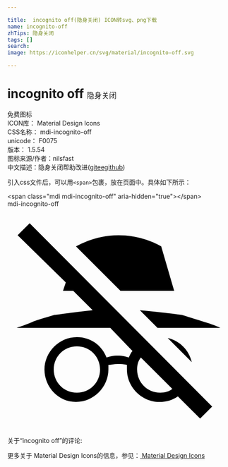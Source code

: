 ```yaml
---

title:  incognito off(隐身关闭) ICON转svg、png下载
name: incognito-off
zhTips: 隐身关闭
tags: []
search: 
image: https://iconhelper.cn/svg/material/incognito-off.svg

---
```


# incognito off  <small style="font-size: 60%;font-weight: 100">隐身关闭</small>


<div class="detail-page">
<p>
<span><span class="badge-success badge">免费图标</span> </span>
<br/>
<span>
ICON库：
<span class="badge-secondary badge">Material Design Icons</span> 
</span>
<br/>
<span>
CSS名称：
<span class="badge-secondary badge">mdi-incognito-off</span> 
</span>
<br/>
<span>
unicode：
<span class="badge-secondary badge">F0075</span> 
<copy-btn content='F0075' btn-title=""></copy-btn>
<copy-btn :content='String.fromCodePoint(parseInt("F0075", 16))' btn-title="复制U"></copy-btn>
</span>
<br/>
<span>
版本：
<span class="badge-secondary badge">1.5.54</span> 
</span>
<br/>
<span>图标来源/作者：<span class="badge-light badge">nilsfast</span></span> 
<br/>
<span class="zh-detail">中文描述：<span class="badge-primary badge">隐身关闭</span><span class="help-link"><span>帮助改进</span>(<a href="https://gitee.com/liuwave/icon-helper/edit/master/json/material/incognito-off.json" target="_blank" rel="noopener noreferrer">gitee</a><a href="https://github.com/liuwave/icon-helper/edit/master/json/material/incognito-off.json" target="_blank" rel="noopener noreferrer">github</a></span>)</span><br/>
</p>
</div>
<div class="alert alert-dark">
  <i class="mdi mdi-incognito-off mdi-48px"></i>
  <i class="mdi mdi-incognito-off mdi-36px"></i>
  <i class="mdi mdi-incognito-off mdi-24px"></i>
  <i class="mdi mdi-incognito-off mdi-18px"></i>
</div>
<div>
  <p>引入css文件后，可以用<code>&lt;span&gt;</code>包裹，放在页面中。具体如下所示：    
  </p>
  <div class="alert alert-primary" style="font-size: 14px">
    &lt;span class="mdi mdi-incognito-off" aria-hidden="true"&gt;&lt;/span&gt;
    <copy-btn content='<span class="mdi mdi-incognito-off" aria-hidden="true"></span>'></copy-btn>
  </div>
  <div class="alert alert-secondary">
    <i class="mdi mdi-incognito-off"
    style="font-size: 24px"
    aria-hidden="true"></i> mdi-incognito-off
    <copy-btn content="mdi-incognito-off" btn-title="复制图标名称"></copy-btn>
  </div>
</div>
<div id="svg" class="svg-wrap">
<svg xmlns="http://www.w3.org/2000/svg" viewBox="0 0 24 24"><path d="M14.3 11.1C16.6 11.3 18.8 11.6 18.8 11.6C19.8 11.9 20.7 12.2 21.4 12.4C22.4 12.7 23 13 23 13H16.2L14.3 11.1M19.9 16.7C19.6 15.4 18.6 14.4 17.3 14.1L19.9 16.7M22.1 21.5L20.8 22.8L18.4 20.4C17.8 20.8 17.2 21 16.4 21C14.5 21 12.9 19.4 12.9 17.5V17C12.6 16.9 12.2 16.9 11.9 16.9C11.5 16.9 11.2 17 10.9 17V17.5C10.9 19.4 9.3 21 7.4 21S4 19.4 4 17.5 5.6 14 7.5 14C9 14 10.2 14.9 10.7 16.2C11 16.1 11.4 16 11.9 16S12.8 16.1 13.1 16.2C13.2 16 13.3 15.7 13.5 15.5L11.1 13H1C1 13 1.6 12.8 2.6 12.4C3.3 12.1 4.1 11.9 5.1 11.6C5.3 11.6 7.2 11.3 9.2 11.1L7.1 9H6L6.3 8.1L1.1 3L2.4 1.7L22.1 21.5M10 17.5C10 16.1 8.9 15 7.5 15S5 16.1 5 17.5 6.1 20 7.5 20 10 18.9 10 17.5M17.8 19.6L14.4 16.2C14.1 16.6 14 17 14 17.5C14 18.9 15.1 20 16.5 20C17 20 17.4 19.9 17.8 19.6M18 9L16.6 4.2C16.6 4.2 14.7 3 12 3C9.3 3 7.5 4.2 7.4 4.2L12.2 9H18Z" /></svg>
</div>
<detail full-name='mdi-incognito-off'></detail>
<div>
<p>关于“incognito off”的评论:</p>
</div>
<Vssue title="关于“incognito off”的评论" ></Vssue>    
<div><p>更多关于 Material Design Icons的信息，参见：<a target="_blank" href="https://iconhelper.cn/material.html"> Material Design Icons</a>
</p></div>
